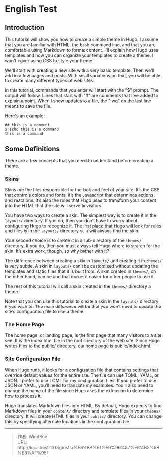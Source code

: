 # English Test


## Introduction

This tutorial will show you how to create a simple theme in Hugo. I assume that you are familiar with HTML, the bash command line, and that you are comfortable using Markdown to format content. I&#39;ll explain how Hugo uses templates and how you can organize your templates to create a theme. I won&#39;t cover using CSS to style your theme.

We&#39;ll start with creating a new site with a very basic template. Then we&#39;ll add in a few pages and posts. With small variations on that, you will be able to create many different types of web sites.

In this tutorial, commands that you enter will start with the &#34;$&#34; prompt. The output will follow. Lines that start with &#34;#&#34; are comments that I&#39;ve added to explain a point. When I show updates to a file, the &#34;:wq&#34; on the last line means to save the file.

Here&#39;s an example:

```
## this is a comment
$ echo this is a command
this is a command
```


## Some Definitions

There are a few concepts that you need to understand before creating a theme.

### Skins

Skins are the files responsible for the look and feel of your site. It’s the CSS that controls colors and fonts, it’s the Javascript that determines actions and reactions. It’s also the rules that Hugo uses to transform your content into the HTML that the site will serve to visitors.

You have two ways to create a skin. The simplest way is to create it in the ```layouts/``` directory. If you do, then you don’t have to worry about configuring Hugo to recognize it. The first place that Hugo will look for rules and files is in the ```layouts/``` directory so it will always find the skin.

Your second choice is to create it in a sub-directory of the ```themes/``` directory. If you do, then you must always tell Hugo where to search for the skin. It’s extra work, though, so why bother with it?

The difference between creating a skin in ```layouts/``` and creating it in ```themes/``` is very subtle. A skin in ```layouts/``` can’t be customized without updating the templates and static files that it is built from. A skin created in ```themes/```, on the other hand, can be and that makes it easier for other people to use it.

The rest of this tutorial will call a skin created in the ```themes/``` directory a theme.

Note that you can use this tutorial to create a skin in the ```layouts/``` directory if you wish to. The main difference will be that you won’t need to update the site’s configuration file to use a theme.

### The Home Page

The home page, or landing page, is the first page that many visitors to a site see. It is the index.html file in the root directory of the web site. Since Hugo writes files to the public/ directory, our home page is public/index.html.

### Site Configuration File

When Hugo runs, it looks for a configuration file that contains settings that override default values for the entire site. The file can use TOML, YAML, or JSON. I prefer to use TOML for my configuration files. If you prefer to use JSON or YAML, you’ll need to translate my examples. You’ll also need to change the name of the file since Hugo uses the extension to determine how to process it.

Hugo translates Markdown files into HTML. By default, Hugo expects to find Markdown files in your ```content/``` directory and template files in your ```themes/``` directory. It will create HTML files in your ```public/``` directory. You can change this by specifying alternate locations in the configuration file.


---

> 作者: WindSun  
> URL: http://localhost:1313/posts/%E8%8B%B1%E6%96%87%E6%B5%8B%E8%AF%95/  

